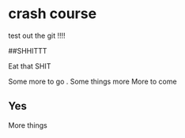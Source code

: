 # crash course 


test out the git !!!!

##SHHITTT

Eat that SHIT 

Some more to go .
Some things more
More to come
## Yes
More things

